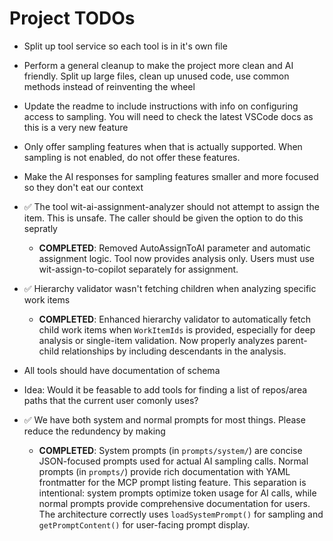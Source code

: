 # Project TODOs

- Split up tool service so each tool is in it's own file

- Perform a general cleanup to make the project more clean and AI friendly. Split up large files, clean up unused code, use common methods instead of reinventing the wheel

- Update the readme to include instructions with info on configuring access to sampling. You will need to check the latest VSCode docs as this is a very new feature

- Only offer sampling features when that is actually supported. When sampling is not enabled, do not offer these features.  

- Make the AI responses for sampling features smaller and more focused so they don't eat our context

- ✅ The tool wit-ai-assignment-analyzer should not attempt to assign the item. This is unsafe. The caller should be given the option to do this sepratly 
    - **COMPLETED**: Removed AutoAssignToAI parameter and automatic assignment logic. Tool now provides analysis only. Users must use wit-assign-to-copilot separately for assignment.

- ✅ Hierarchy validator wasn't fetching children when analyzing specific work items
    - **COMPLETED**: Enhanced hierarchy validator to automatically fetch child work items when `WorkItemIds` is provided, especially for deep analysis or single-item validation. Now properly analyzes parent-child relationships by including descendants in the analysis.

- All tools should have documentation of schema

- Idea: Would it be feasable to add tools for finding a list of repos/area paths that the current user comonly uses?

- ✅ We have both system and normal prompts for most things. Please reduce the redundency by making
    - **COMPLETED**: System prompts (in `prompts/system/`) are concise JSON-focused prompts used for actual AI sampling calls. Normal prompts (in `prompts/`) provide rich documentation with YAML frontmatter for the MCP prompt listing feature. This separation is intentional: system prompts optimize token usage for AI calls, while normal prompts provide comprehensive documentation for users. The architecture correctly uses `loadSystemPrompt()` for sampling and `getPromptContent()` for user-facing prompt display. 